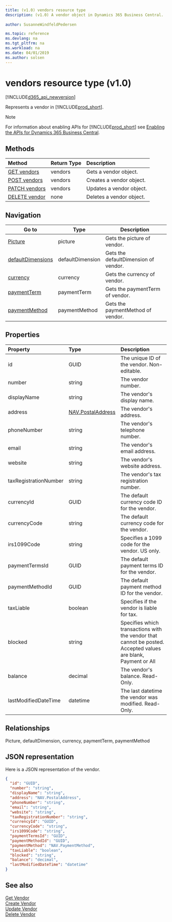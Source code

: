 ```yaml
---
title: (v1.0) vendors resource type
description: (v1.0) A vendor object in Dynamics 365 Business Central. 
 
author: SusanneWindfeldPedersen

ms.topic: reference
ms.devlang: na
ms.tgt_pltfrm: na
ms.workload: na
ms.date: 04/01/2019
ms.author: solsen
---
```


# vendors resource type (v1.0)

[!INCLUDE[d365_api_newversion](../../../includes/d365_api_newversion.md)]

Represents a vendor in [!INCLUDE[prod_short](../../../includes/prod_short.md)].

> [!NOTE]  
> For information about enabling APIs for [!INCLUDE[prod_short](../../../includes/prod_short.md)] see [Enabling the APIs for Dynamics 365 Business Central](../enabling-apis-for-dynamics-nav.md).

## Methods

| Method       | Return Type  |Description|
|:---------------|:--------|:----------|
|[GET vendors](../api/dynamics_vendor_get.md)|vendors|Gets a vendor object.|
|[POST vendors](../api/dynamics_create_vendor.md)|vendors|Creates a vendor object.|
|[PATCH vendors](../api/dynamics_vendor_update.md)|vendors|Updates a vendor object.|
|[DELETE vendor](../api/dynamics_vendor_delete.md)|none|Deletes a vendor object.|



## Navigation

|Go to|Type|Description|
|-----|----|------------|
|[Picture](../resources/dynamics_picture.md)|picture   |Gets the picture of vendor. |
|[defaultDimensions](../resources/dynamics_defaultDimension.md)|defaultDimension   |Gets the defaultDimension of vendor. |
|[currency](../resources/dynamics_currencies.md)|currency   |Gets the currency of vendor. |
|[paymentTerm](../resources/dynamics_paymentTerms.md)|paymentTerm   |Gets the paymentTerm of vendor. |
|[paymentMethod](../resources/dynamics_paymentMethods.md)|paymentMethod   |Gets the paymentMethod of vendor. |


## Properties

| Property     | Type   |Description|
|:---------------|:--------|:----------|
|id|GUID|The unique ID of the vendor. Non-editable.|
|number|string|The vendor number.|
|displayName|string|The vendor's display name.|
|address|[NAV.PostalAddress](../resources/dynamics_complextypes.md)|The vendor's address.|
|phoneNumber|string|The vendor's telephone number.|
|email|string|The vendor's email address.|
|website|string|The vendor's website address.|
|taxRegistrationNumber|string|The vendor's tax registration number.|
|currencyId|GUID|The default currency code ID for the vendor.|
|currencyCode|string|The default currency code for the vendor.|
|irs1099Code|string|Specifies a 1099 code for the vendor. US only.|
|paymentTermsId|GUID|The default payment terms ID for the vendor.|
|paymentMethodId|GUID|The default payment method ID for the vendor.|
|taxLiable|boolean|Specifies if the vendor is liable for tax.|
|blocked|string|Specifies which transactions with the vendor that cannot be posted. Accepted values are blank, Payment or All|
|balance|decimal|The vendor's balance. Read-Only.|
|lastModifiedDateTime|datetime|The last datetime the vendor was modified. Read-Only.|  


## Relationships
Picture, defaultDimension, currency, paymentTerm, paymentMethod

## JSON representation

Here is a JSON representation of the vendor.

```json
{
  "id": "GUID",
  "number": "string",
  "displayName": "string",
  "address": "NAV.PostalAddress",
  "phoneNumber": "string",
  "email": "string",
  "website": "string",
  "taxRegistrationNumber": "string",
  "currencyId": "GUID",
  "currencyCode": "string",
  "irs1099Code": "string",
  "paymentTermsId": "GUID",
  "paymentMethodId": "GUID",
  "paymentMethod": "NAV.PaymentMethod",
  "taxLiable": "boolean",
  "blocked": "string",
  "balance": "decimal",
  "lastModifiedDateTime": "datetime"
}
```

## See also

[Get Vendor](../api/dynamics_vendor_get.md)  
[Create Vendor](../api/dynamics_create_vendor.md)  
[Update Vendor](../api/dynamics_vendor_update.md)  
[Delete Vendor](../api/dynamics_vendor_delete.md)  